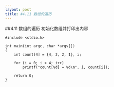 ```yaml
---
layout: post
title: #4.11 数组的遍历
---
```

##4.11 数组的遍历
初始化数组并打印出内容<br>

	#include <stdio.h>

	int main(int argc, char *argv[])
	{
		int count[4] = {4, 3, 2, 1}, i;

		for (i = 0; i < 4; i++)
			printf("count[%d] = %d\n", i, count[i]);

		return 0;
	}
